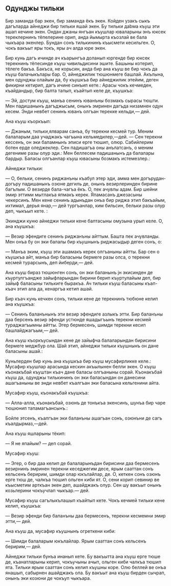 ## Одунджы тильки

Бир заманда бар экен, бир заманда ёкъ экен.
Койден узакъ сыкъ дагъларда айнеджи бир тильки яшай экен.
Бу тильки даbма къуш эти ашап кечине экен.
Ондан джаны янгъан къушлар юваларыны энъ юксек тереклернинъ тёпелерине орип, анда йымырта къозлай ве бала чыкъара экенлер.
Бундан сонъ тилькининъ къысмети кесильген.
О, чокъ вакъыт яры токъ, яры ач алда юре экен.

Бир кунь дагъ ичинде ач къарынгъа доланып юргенде бир юксек терекнинъ тёпесинде къуш чивильдисини эшите.
Башыны котерип, тёлеге бакъа.
Бакъса, не корьсин, анда бир ана къуш ве бир чокъ да къуш балачыкълары бар.
О, айнеджилик тюшюнмеге башлай.
Акълына, мен одунджы олайым да, бу къушкъа бир айнеджилик этейим, деген фикирни кетирип, дагъ ичине синъип кете.:
Арасы чокъ кечмеден, къайдандыр, бир балта тапып, къайтып келе де, къушкъа:

— Эй, достум къуш, манъа сенинъ юванъны бозмакъ сырасы тюшти.
Мен падишанынъ дагъджысым, онынъ эмринен дагъда низамнен одун кесем.
Энди невбет сенинъ юванъ олгъан терекке кельди,— дей.

Ана къуш къоркъып:

— Джаным, тильки,ялварам санъа, бу терекни кесмей тур.
Меним балаларым даа учаджакъ чагъына кельмедилер,—дей.
— Сен терекни кессенъ, он эки баламнынъ эписи ерге тюшип, олюр.
Сабийлерим ботен ерде оледжеклер.
Сен падишагъа оны анълатсанъ, о меним дегениме разы олур эди.:
Мен беллесем падишанынъ да балалары бардыр.
Баласы олгъанлар къуш ювасыны бозмакъ истемезлер.:

Айнеджи тильки:

— О, бельки, сенинъ риджанъны къабул этер эди, амма мен догърудан-догъру падишанынъ озюне дегиль де, онынъ везирлеринден бирине багълым.
О везирде бала-чагъа ёкъ.
О, пек ачувлы адам.
Бир шейни эмир эттими мытлакъа япмакъ керек.
Япамасанъ джезасыны чекерсинъ.
Мен кене сенинъ адынъдан онъа бир риджа этип бакъайым, ихтимал, дерья янар,— дей тургъанлар, ким бильсин, бельки разы олур деп, чыкъып кете. :

Экинджи куню айнеджи тильки кене балтасыны омузына урып келе.
О, ана къушкъа:

— Везир эфендиге сенинъ риджанъны айттым.
Башта пек ачувланды.
Мен онъа бу он эки балалы бир къушнынъ риджасыдыр деген сонъ, о:

— Манъа эким, къуш эти ашамакъ керек олгъаныны айтты.
Бар сен о къушкъа айт, манъа бир баласыны бермеге разы олса, о терекни кесмей турарсынъ, деп йиберди,— дей.

Ана къуш бираз тюшюнген сонъ, он эки баланынъ jн экисинден де къуртулгъандже зайыфларындан бирини берип къуртулайым деп, бир зайыф баласыны тилькиге быракъа.
Ач тильки къуш баласыны къап-къач этип ала да, кенаргъа кетип ашай.

Бир къач кунь кечкен сонъ, тильки кене де терекнинъ тюбюне келип ана къушкъа:

— Сенинъ баланънынъ эти везир эфендиге азлыкъ этти.
Бир баланъны даа берсенъ везир эфенди устюнде яшадыгъынъ терекни кесмей тураджагъымны айтты.
Эгер бермесенъ, шимди терекни кесип башлайджагъым,— дей.

Ана къуш къоркъусындан кене де зайыфча балаларындан бирисини бермеге меджбур ола.
Шай этип, айнеджи тильки къушнынъ он дане баласыны ашай.:

Куньлерден бир кунь ана къушкъа бир къуш мусафирликке келе.:
Мусафир къушлар арасында кескин акъылынен белли экен.
О къуш къонакъбай къуштан къач дане баласы олгъаныны сорай.
Къонакъбай къуш да, одунджы тилькининъ он эки баласындан он данесини ашагъаныны ве энди невбет къалгъан эки баласына кельгенини айта.

Мусафир къуш, къонакъбай къушкъа:

— Алла-алла, къонакъбай, озюнъ де тонъкъа экенсинъ, шунъа бир чаре тюшюнип тапамагъансынъ.:

Бойле этсенъ, къалгъан эки баланъны ашагъан сонъ, озюнъни де сагъ къалдырмаз,—дей.

Ана къуш яшларыны тёкип:

— Я не япайым? — деп сорай.

Мусафир къуш:

— Эгер, о бир даа келип де балаларынъдан бирисини даа бермесенъ везирнинъ эмринен терекни кеседжегим десе, ярым сааттан сонъ кельсенъ беририм, шимди олар юкълайлар, де.
О, кеткен сонъ озюнъ ерге тюш де, чалкъа тюшип ольген киби ят.
О, сени корип севинир ве къысметим арткъан экен деп, ашайджакъ олур.
Сен шу вакъыт онынъ козьлерини чокъучлап чыкъар.— дей.

Мусафир къуш сагълыкълашып къайтып кете.
Чокъ кечмей тильки кене келип, къушкъа:

— Везир эфенди бир баланъны даа бермесенъ, терекни кесмемни эмир этти,— дей.

Ана къуш да, мусафир къушнынъ огреткени киби:

— Шимди балаларым юкълайлар.
Ярым сааттан сонъ кельсенъ беририм,— дей.

Айнеджи тильки бунъа инанып кете.
Бу вакъытта ана къуш ерге тюше де, къанатларыны керип, чокъучыны ачып, ольген киби чалкъа тюшип ята.
Тильки ярым сааттан сонъ келип къушны коре.
Олю беллей ве онъа янашып, сабырнен ашайджакъ ола.
Бу вакъыт ана къуш бирден сычрап, онынъ эки козюни де чокъуп чыкъара.
